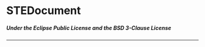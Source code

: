 # STEDocument
##### Under the Eclipse Public License and the BSD 3-Clause License

******************************************************************************

